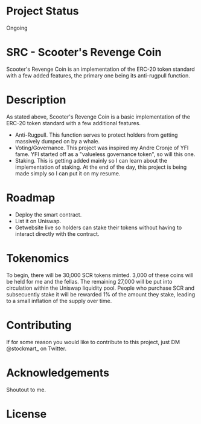 # Project Status 

Ongoing 

# SRC - Scooter's Revenge Coin

Scooter's Revenge Coin is an implementation of the ERC-20 token standard with a few added features, the primary one being its anti-rugpull function. 

# Description 

As stated above, Scooter's Revenge Coin is a basic implementation of the ERC-20 token standard with a few additional features.
  - Anti-Rugpull. This function serves to protect holders from getting massively dumped on by a whale.
  - Voting/Governance. This project was inspired my Andre Cronje of YFI fame. YFI started off as a "valueless governance token", so will this one. 
  - Staking. This is getting added mainly so I can learn about the implementation of staking. At the end of the day, this project is being made simply so I can put it on my resume. 
  
# Roadmap 

- Deploy the smart contract.
- List it on Uniswap.
- Getwebsite live so holders can stake their tokens without having to interact directly with the contract.

# Tokenomics 

To begin, there will be 30,000 SCR tokens minted. 3,000 of these coins will be held for me and the fellas. The remaining 27,000 will be put into circulation
within the Uniswap liquidity pool. People who purchase SCR and subsecuently stake it will be rewarded 1% of the amount they stake, leading to a small inflation of
the supply over time. 

# Contributing 

If for some reason you would like to contribute to this project, just DM @stockmart_ on Twitter. 

# Acknowledgements 

Shoutout to me. 

# License 

